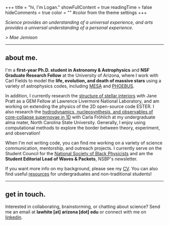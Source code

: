 +++
title = "hi, I'm Logan."
showFullContent = true
readingTime = false
hideComments = true
color = "" #color from the theme settings
+++

*Science provides an understanding of a universal experience, and arts provides a universal understanding of a personal experience.*

*\> Mae Jemison*

***

## about me.

I'm a **first-year Ph.D. student in Astronomy & Astrophysics** and **NSF Graduate Research Fellow** at the University of Arizona, where I work with Carl Fields to model the **life, evolution, and death of massive stars** using a variety of astrophysics codes, including [MESA](https://docs.mesastar.org/en/latest/#) and [PHOEBUS](https://github.com/lanl/phoebus). 

In addition, I currently research the [structure of stellar interiors](/research/ester.md) with Jane Pratt as a GEM Fellow at Lawrence Livermore National Laboratory, and am working on extending the physics of the 2D open-source code ESTER. I also research the [hydrodynamics, nucleosynthesis, and observables of core-collapse supernovae in 1D](/research/ccsne.md) with Carla Fröhlich at my undergraduate alma mater, North Carolina State University. Generally, I enjoy using computational methods to explore the border between theory, experiment, and observation! 

When I'm not writing code, you can find me working on a variety of science communication, mentorship, and outreach projects. I currently serve on the Student Council for the [National Society of Black Physicists](https://nsbp.org) and am the **Student Editorial Lead of Waves & Packets**, NSBP's newsletter.

If you want more info on my background, please see my [CV](/images/cv.pdf). You can also find useful [resources](/resources) for undergraduates and non-traditional students!

***

## get in touch.

Interested in collaborating, brainstorming, or chatting about science? Send me an email at **lawhite [at] arizona [dot] edu** or connect with me on [linkedin](https://www.linkedin.com/in/logalexw/).